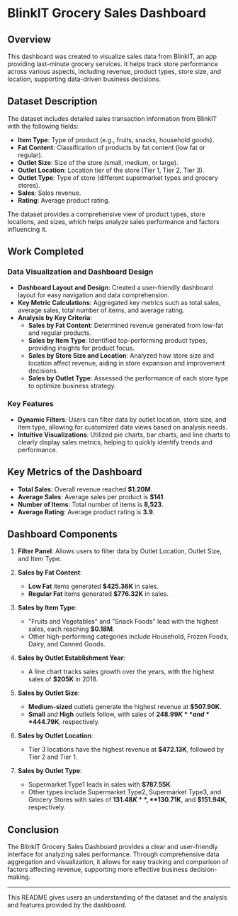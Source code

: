 # BlinkIT Grocery Sales Dashboard

## Overview

This dashboard was created to visualize sales data from BlinkIT, an app providing last-minute grocery services. It helps track store performance across various aspects, including revenue, product types, store size, and location, supporting data-driven business decisions.

## Dataset Description

The dataset includes detailed sales transaction information from BlinkIT with the following fields:
- **Item Type**: Type of product (e.g., fruits, snacks, household goods).
- **Fat Content**: Classification of products by fat content (low fat or regular).
- **Outlet Size**: Size of the store (small, medium, or large).
- **Outlet Location**: Location tier of the store (Tier 1, Tier 2, Tier 3).
- **Outlet Type**: Type of store (different supermarket types and grocery stores).
- **Sales**: Sales revenue.
- **Rating**: Average product rating.

The dataset provides a comprehensive view of product types, store locations, and sizes, which helps analyze sales performance and factors influencing it.

## Work Completed

### Data Visualization and Dashboard Design
- **Dashboard Layout and Design**: Created a user-friendly dashboard layout for easy navigation and data comprehension.
- **Key Metric Calculations**: Aggregated key metrics such as total sales, average sales, total number of items, and average rating.
- **Analysis by Key Criteria**:
  - **Sales by Fat Content**: Determined revenue generated from low-fat and regular products.
  - **Sales by Item Type**: Identified top-performing product types, providing insights for product focus.
  - **Sales by Store Size and Location**: Analyzed how store size and location affect revenue, aiding in store expansion and improvement decisions.
  - **Sales by Outlet Type**: Assessed the performance of each store type to optimize business strategy.

### Key Features
- **Dynamic Filters**: Users can filter data by outlet location, store size, and item type, allowing for customized data views based on analysis needs.
- **Intuitive Visualizations**: Utilized pie charts, bar charts, and line charts to clearly display sales metrics, helping to quickly identify trends and performance.

## Key Metrics of the Dashboard

- **Total Sales**: Overall revenue reached **$1.20M**.
- **Average Sales**: Average sales per product is **$141**.
- **Number of Items**: Total number of items is **8,523**.
- **Average Rating**: Average product rating is **3.9**.

## Dashboard Components

1. **Filter Panel**: Allows users to filter data by Outlet Location, Outlet Size, and Item Type.

2. **Sales by Fat Content**:
   - **Low Fat** items generated **$425.36K** in sales.
   - **Regular Fat** items generated **$776.32K** in sales.

3. **Sales by Item Type**:
   - "Fruits and Vegetables" and "Snack Foods" lead with the highest sales, each reaching **$0.18M**.
   - Other high-performing categories include Household, Frozen Foods, Dairy, and Canned Goods.

4. **Sales by Outlet Establishment Year**:
   - A line chart tracks sales growth over the years, with the highest sales of **$205K** in 2018.

5. **Sales by Outlet Size**:
   - **Medium-sized** outlets generate the highest revenue at **$507.90K**.
   - **Small** and **High** outlets follow, with sales of **$248.99K** and **$444.79K**, respectively.

6. **Sales by Outlet Location**:
   - Tier 3 locations have the highest revenue at **$472.13K**, followed by Tier 2 and Tier 1.

7. **Sales by Outlet Type**:
   - Supermarket Type1 leads in sales with **$787.55K**.
   - Other types include Supermarket Type2, Supermarket Type3, and Grocery Stores with sales of **$131.48K**, **$130.71K**, and **$151.94K**, respectively.

## Conclusion

The BlinkIT Grocery Sales Dashboard provides a clear and user-friendly interface for analyzing sales performance. Through comprehensive data aggregation and visualization, it allows for easy tracking and comparison of factors affecting revenue, supporting more effective business decision-making.

---

This README gives users an understanding of the dataset and the analysis and features provided by the dashboard.
